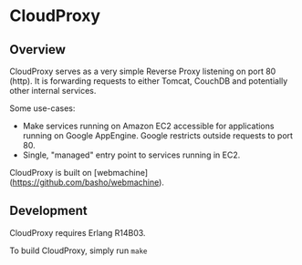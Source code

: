 # CloudProxy

## Overview

CloudProxy serves as a very simple Reverse Proxy listening on port 80 (http). It is forwarding requests to either Tomcat, CouchDB and potentially other internal services.

Some use-cases:

 * Make services running on Amazon EC2 accessible for applications running on Google AppEngine. Google restricts outside requests to port 80.
 * Single, "managed" entry point to services running in EC2.

CloudProxy is built on [webmachine] (https://github.com/basho/webmachine).

## Development

CloudProxy requires Erlang R14B03.

To build CloudProxy, simply run `make`
